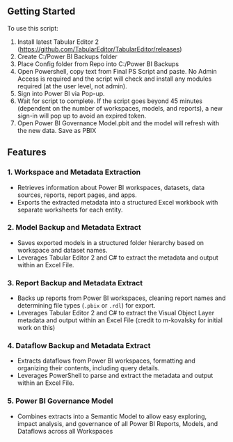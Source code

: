 ## Getting Started

To use this script:
1. Install latest Tabular Editor 2 (https://github.com/TabularEditor/TabularEditor/releases)
2. Create C:/Power BI Backups folder
3. Place Config folder from Repo into C:/Power BI Backups
4. Open Powershell, copy text from Final PS Script and paste. No Admin Access is required and the script will check and install any modules required (at the user level, not admin).
5. Sign into Power BI via Pop-up.
6. Wait for script to complete. If the script goes beyond 45 minutes (dependent on the number of workspaces, models, and reports), a new sign-in will pop up to avoid an expired token. 
7. Open Power BI Governance Model.pbit and the model will refresh with the new data. Save as PBIX


## Features

### 1. Workspace and Metadata Extraction
- Retrieves information about Power BI workspaces, datasets, data sources, reports, report pages, and apps.
- Exports the extracted metadata into a structured Excel workbook with separate worksheets for each entity.

### 2. Model Backup and Metadata Extract
- Saves exported models in a structured folder hierarchy based on workspace and dataset names.
- Leverages Tabular Editor 2 and C# to extract the metadata and output within an Excel File.

### 3. Report Backup and Metadata Extract
- Backs up reports from Power BI workspaces, cleaning report names and determining file types (`.pbix` or `.rdl`) for export.
- Leverages Tabular Editor 2 and C# to extract the Visual Object Layer metadata and output within an Excel File (credit to m-kovalsky for initial work on this)

### 4. Dataflow Backup and Metadata Extract
- Extracts dataflows from Power BI workspaces, formatting and organizing their contents, including query details.
- Leverages PowerShell to parse and extract the metadata and output within an Excel File.
  
### 5. Power BI Governance Model
- Combines extracts into a Semantic Model to allow easy exploring, impact analysis, and governance of all Power BI Reports, Models, and Dataflows across all Workspaces

